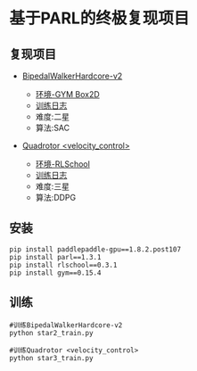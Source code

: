 # 基于PARL的终极复现项目
## 复现项目 ##
- [BipedalWalkerHardcore-v2](https://github.com/RonaldJEN/PaddlePaddle_RL_Class/blob/master/Game_Reproduction/star2_train.py)
    + [环境-GYM Box2D](https://github.com/openai/gym/tree/07e0c98f8e8e18c5197fab7ff74635f5b0cb2662/gym/envs/box2d)
    + [训练日志](https://github.com/RonaldJEN/PaddlePaddle_RL_Class/blob/master/Game_Reproduction/train_log/star2_train/log.log)
    + 难度:二星
    + 算法:SAC

- [Quadrotor <velocity_control>](https://github.com/RonaldJEN/PaddlePaddle_RL_Class/blob/master/Game_Reproduction/star3_train.py)
    + [环境-RLSchool](https://github.com/PaddlePaddle/RLSchool/tree/master/rlschool/quadrotor)
    + [训练日志](https://github.com/RonaldJEN/PaddlePaddle_RL_Class/blob/master/Game_Reproduction/train_log/star3_train/log.log)
    + 难度:三星
    + 算法:DDPG
## 安装 ##
```
pip install paddlepaddle-gpu==1.8.2.post107
pip install parl==1.3.1
pip install rlschool==0.3.1 
pip install gym==0.15.4
```
## 训练 ##
```
#训练BipedalWalkerHardcore-v2
python star2_train.py

#训练Quadrotor <velocity_control>
python star3_train.py
```
